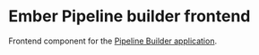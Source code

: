 # Ember Pipeline builder frontend

Frontend component for the [Pipeline Builder application](https://github.com/big-data-europe/app-pipeline-builder).
